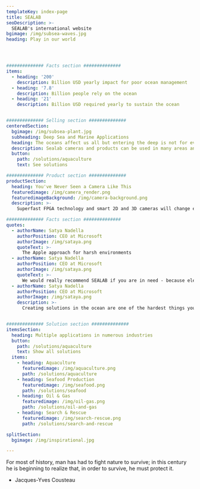 ```yaml
---
templateKey: index-page
title: SEALAB
seoDescription: >-
  SEALAB's international website
bgimage: /img/subsea-waves.jpg
heading: Play in our world




############## Facts section ##############
items:
  - heading: '200'
    description: Billion USD yearly impact for poor ocean management
  - heading: '7.8'
    description: Billion people rely on the ocean
  - heading: '21'
    description: Billion USD required yearly to sustain the ocean


############## Selling section ##############
centeredSection:
  bgimage: /img/subsea-plant.jpg
  subheading: Deep Sea and Marine Applications
  heading: The oceans affect us all but entering the deep is not for everyone.
  description: Sealab cameras and products can be used in many areas and industries, from Seafood factories to Military, Underwater diving operations.
  button:
    path: /solutions/aquaculture
    text: See solutions

############## Product section ##############
productSection:
  heading: You've Never Seen a Camera Like This
  featuredimage: /img/camera_render.png
  featuredimageBackground: /img/camera-background.png
  description: >-
    Superfast FPGA technology and smart 2D and 3D cameras will change everything in the ocean space.

############## Facts section ##############
quotes:
  - authorName: Satya Nadella
    authorPosition: CEO at Microsoft
    authorImage: /img/sataya.png
    quoteText: >-
      The Apple approach for harsh environments
  - authorName: Satya Nadella
    authorPosition: CEO at Microsoft
    authorImage: /img/sataya.png
    quoteText: >-
      We would really recommend SEALAB if you are in need - because electronics for these environments is hard to find.
  - authorName: Satya Nadella
    authorPosition: CEO at Microsoft
    authorImage: /img/sataya.png
    description: >-
      Creating solutions in the ocean are one of the hardest things you can lorem ipsum dolor sit amet, deral ipsum dolor sit lorem.


############## Solution section ##############
itemsSection:
  heading: Multiple applications in numerous industries
  button:
    path: /solutions/aquaculture
    text: Show all solutions
  items:
    - heading: Aquaculture
      featuredimage: /img/aquaculture.png
      path: /solutions/aquaculture
    - heading: Seafood Production
      featuredimage: /img/seafood.png
      path: /solutions/seafood
    - heading: Oil & Gas
      featuredimage: /img/oil-gas.png
      path: /solutions/oil-and-gas
    - heading: Search & Rescue
      featuredimage: /img/search-rescue.png
      path: /solutions/search-and-rescue

splitSection:
  bgimage: /img/inspirational.jpg

---
```


For most of history, man has had to fight nature to survive; in this century he is beginning to realize that, in order to survive, he must protect it.

- Jacques-Yves Cousteau
